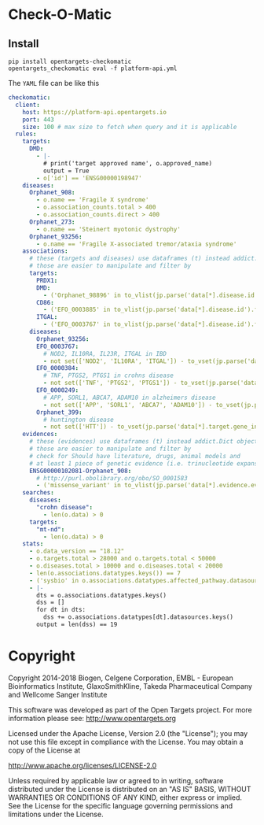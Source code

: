 # Check-O-Matic

## Install

```
pip install opentargets-checkomatic
opentargets_checkomatic eval -f platform-api.yml
```

The `YAML` file can be like this
```yaml
checkomatic:
  client:
    host: https://platform-api.opentargets.io
    port: 443
    size: 100 # max size to fetch when query and it is applicable
  rules:
    targets:
      DMD:
        - |-
          # print('target approved name', o.approved_name)
          output = True
        - o['id'] == 'ENSG00000198947'
    diseases:
      Orphanet_908:
        - o.name == 'Fragile X syndrome'
        - o.association_counts.total > 400
        - o.association_counts.direct > 400
      Orphanet_273:
        - o.name == 'Steinert myotonic dystrophy'
      Orphanet_93256:
        - o.name == 'Fragile X-associated tremor/ataxia syndrome'
    associations:
      # these (targets and diseases) use dataframes (t) instead addict.Dict object (o)
      # those are easier to manipulate and filter by
      targets:
        PRDX1:
        DMD:
          - ('Orphanet_98896' in to_vlist(jp.parse('data[*].disease.id').find(d)))
        CD86:
          - ('EFO_0003885' in to_vlist(jp.parse('data[*].disease.id').find(d)))
        ITGAL:
          - ('EFO_0003767' in to_vlist(jp.parse('data[*].disease.id').find(d)))
      diseases:
        Orphanet_93256:
        EFO_0003767:
          # NOD2, IL10RA, IL23R, ITGAL in IBD
          - not set(['NOD2', 'IL10RA', 'ITGAL']) - to_vset(jp.parse('data[*].target.gene_info.symbol').find(d))
        EFO_0000384:
          # TNF, PTGS2, PTGS1 in crohns disease
          - not set(['TNF', 'PTGS2', 'PTGS1']) - to_vset(jp.parse('data[*].target.gene_info.symbol').find(d))
        EFO_0000249:
          # APP, SORL1, ABCA7, ADAM10 in alzheimers disease
          - not set(['APP', 'SORL1', 'ABCA7', 'ADAM10']) - to_vset(jp.parse('data[*].target.gene_info.symbol').find(d))
        Orphanet_399:
          # huntington disease
          - not set(['HTT']) - to_vset(jp.parse('data[*].target.gene_info.symbol').find(d))
    evidences:
      # these (evidences) use dataframes (t) instead addict.Dict object (o)
      # those are easier to manipulate and filter by
      # check for Should have literature, drugs, animal models and
      # at least 1 piece of genetic evidence (i.e. trinucleotide expansions from ClinVar) for HTT.
      ENSG00000102081-Orphanet_908:
        # http://purl.obolibrary.org/obo/SO_0001583
        - ('missense_variant' in to_vlist(jp.parse('data[*].evidence.evidence_codes_info[*][*].label').find(d)))
    searches:
      diseases:
        "crohn disease":
          - len(o.data) > 0
      targets:
        "mt-nd":
          - len(o.data) > 0
    stats:
      - o.data_version == "18.12"
      - o.targets.total > 28000 and o.targets.total < 50000
      - o.diseases.total > 10000 and o.diseases.total < 20000
      - len(o.associations.datatypes.keys()) == 7
      - ('sysbio' in o.associations.datatypes.affected_pathway.datasources)
      - |-
        dts = o.associations.datatypes.keys()
        dss = []
        for dt in dts:
          dss += o.associations.datatypes[dt].datasources.keys()
        output = len(dss) == 19
```

# Copyright

Copyright 2014-2018 Biogen, Celgene Corporation, EMBL - European Bioinformatics Institute, GlaxoSmithKline, Takeda Pharmaceutical Company and Wellcome Sanger Institute

This software was developed as part of the Open Targets project. For more information please see: http://www.opentargets.org

Licensed under the Apache License, Version 2.0 (the "License");
you may not use this file except in compliance with the License.
You may obtain a copy of the License at

   http://www.apache.org/licenses/LICENSE-2.0

Unless required by applicable law or agreed to in writing, software
distributed under the License is distributed on an "AS IS" BASIS,
WITHOUT WARRANTIES OR CONDITIONS OF ANY KIND, either express or implied.
See the License for the specific language governing permissions and
limitations under the License.

